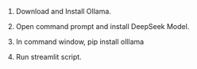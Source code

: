 1. Download and Install Ollama.



2. Open command prompt and install DeepSeek Model.



3. In command window, pip install olllama



4. Run streamlit script.
